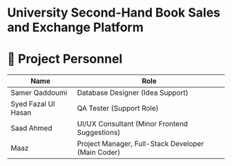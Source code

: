 # University Second-Hand Book Sales and Exchange Platform

# 👥 Project Personnel

| Name                | Role                                           |
|---------------------|------------------------------------------------|
| Samer Qaddoumi      | Database Designer (Idea Support)               |
| Syed Fazal Ul Hasan | QA Tester (Support Role)                       |
| Saad Ahmed          | UI/UX Consultant (Minor Frontend Suggestions)  |
| Maaz                | Project Manager, Full-Stack Developer (Main Coder) |
